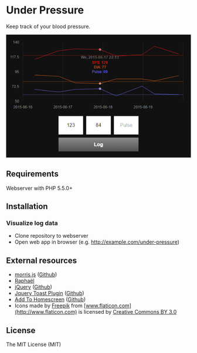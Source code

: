 # Under Pressure
Keep track of your blood pressure.

![Screenshot](under-pressure.png)

## Requirements
Webserver with PHP 5.5.0+

## Installation

### Visualize log data
- Clone repository to webserver
- Open web app in browser (e.g. http://example.com/under-pressure)

## External resources
- [morris.js](http://morrisjs.github.io/morris.js) ([Github](https://github.com/morrisjs/morris.js))
- [Raphaël](http://raphaeljs.com)
- [jQuery](http://jquery.com/) ([Github](https://github.com/jquery/jquery))
- [Jquery Toast Plugin](http://kamranahmed.info/toast) ([Github](https://github.com/kamranahmedse/jquery-toast-plugin))
- [Add To Homescreen](http://cubiq.org/add-to-home-screen) ([Github](https://github.com/cubiq/add-to-homescreen))
- Icons made by [Freepik](http://www.flaticon.com/authors/freepik) from [www.flaticon.com](http://www.flaticon.com) is licensed by [Creative Commons BY 3.0](http://creativecommons.org/licenses/by/3.0/)

## License
The MIT License (MIT)
